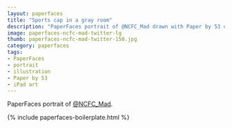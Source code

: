 ```yaml
---
layout: paperfaces
title: "Sports cap in a gray room"
description: "PaperFaces portrait of @NCFC_Mad drawn with Paper by 53 on an iPad."
image: paperfaces-ncfc-mad-twitter-lg
thumb: paperfaces-ncfc-mad-twitter-150.jpg
category: paperfaces
tags: 
- PaperFaces
- portrait
- illustration
- Paper by 53
- iPad art
---
```


PaperFaces portrait of [@NCFC_Mad](http://twitter.com/NCFC_Mad).

{% include paperfaces-boilerplate.html %}